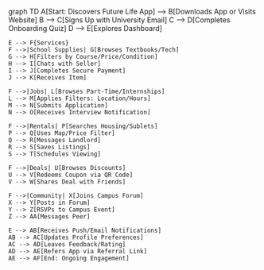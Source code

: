 graph TD
    A[Start: Discovers Future Life App] --> B[Downloads App or Visits Website]
    B --> C[Signs Up with University Email]
    C --> D[Completes Onboarding Quiz]
    D --> E[Explores Dashboard]

    E --> F{Services}
    F -->|School Supplies| G[Browses Textbooks/Tech]
    G --> H[Filters by Course/Price/Condition]
    H --> I[Chats with Seller]
    I --> J[Completes Secure Payment]
    J --> K[Receives Item]

    F -->|Jobs| L[Browses Part-Time/Internships]
    L --> M[Applies Filters: Location/Hours]
    M --> N[Submits Application]
    N --> O[Receives Interview Notification]

    F -->|Rentals| P[Searches Housing/Sublets]
    P --> Q[Uses Map/Price Filter]
    Q --> R[Messages Landlord]
    R --> S[Saves Listings]
    S --> T[Schedules Viewing]

    F -->|Deals| U[Browses Discounts]
    U --> V[Redeems Coupon via QR Code]
    V --> W[Shares Deal with Friends]

    F -->|Community| X[Joins Campus Forum]
    X --> Y[Posts in Forum]
    Y --> Z[RSVPs to Campus Event]
    Z --> AA[Messages Peer]

    E --> AB[Receives Push/Email Notifications]
    AB --> AC[Updates Profile Preferences]
    AC --> AD[Leaves Feedback/Rating]
    AD --> AE[Refers App via Referral Link]
    AE --> AF[End: Ongoing Engagement]
